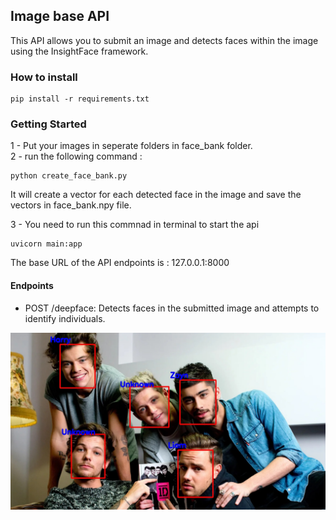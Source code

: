 ## Image base API  
This API allows you to submit an image and detects faces within the image using the InsightFace framework.  

### How to install  
```
pip install -r requirements.txt
```  
### Getting Started  
1 - Put your images in seperate folders in face_bank folder.  
2 - run the following command :  
```
python create_face_bank.py
```
It will create a vector for each detected face in the image and save the vectors in face_bank.npy file.  

3 - You need to run this commnad in terminal to start the api 
```
uvicorn main:app
```  
The base URL of the API endpoints is : 127.0.0.1:8000  
#### Endpoints  
* POST /deepface: Detects faces in the submitted image and attempts to identify individuals.  

![img](output/result.jpg)